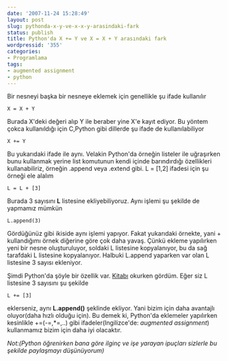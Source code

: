 ```yaml
---
date: '2007-11-24 15:28:49'
layout: post
slug: pythonda-x-y-ve-x-x-y-arasindaki-fark
status: publish
title: Python'da X += Y ve X = X + Y arasındaki fark
wordpressid: '355'
categories:
- Programlama
tags:
- augmented assignment
- python
---
```


Bir nesneyi başka bir nesneye eklemek için genellikle şu ifade kullanılır

`X = X + Y`

Burada X'deki değeri alıp Y ile beraber yine X'e kayıt ediyor. Bu yöntem çokca kullanıldığı için C,Python gibi dillerde şu ifade de kullanılabiliyor

`X += Y`

Bu yukarıdaki ifade ile aynı. Velakin Python'da örneğin listeler ile uğraşırken bunu kullanmak yerine list komutunun kendi içinde barındırdığı özellikleri kullanabiliriz, örneğin .append veya .extend gibi. L = [1,2] ifadesi için şu örneği ele alalım

`L = L + [3]`

Burada 3 sayısını **L** listesine ekliyebiliyoruz. Aynı işlemi şu şekilde de yapmamız mümkün

`L.append(3)`

Gördüğünüz gibi ikiside aynı işlemi yapıyor. Fakat yukarıdaki örnekte, yani + kullandığımı örnek diğerine göre çok daha yavaş. Çünkü ekleme yapılırken yeni bir nesne oluşturuluyor, soldaki L listesine kopyalanıyor, bu da sağ tarafdaki L listesine kopyalanıyor. Halbuki L.append yaparken var olan L listesine 3 sayısı ekleniyor. 

Şimdi Python'da şöyle bir özellik var. [Kitabı](http://blog.arsln.org/python-kitabim-geldi-bu-sabah/) okurken gördüm. Eğer siz L listesine 3 sayısını şu şekilde

`L += [3]`

eklerseniz, aynı **L.append()** şeklinde ekliyor. Yani bizim için daha avantajlı oluyor(daha hızlı olduğu için). Bu demek ki, Python'da eklemeler yapılırken kesinlikle +=(-=,*=,..) gibi ifadeler(Ingilizce'de: _augmented assignment_) kullanmamız bizim için daha iyi olacaktır. 

_Not:(Python öğrenirken bana göre ilginç ve işe yarayan ipuçları sizlerle bu şekilde paylaşmayı düşünüyorum)_
